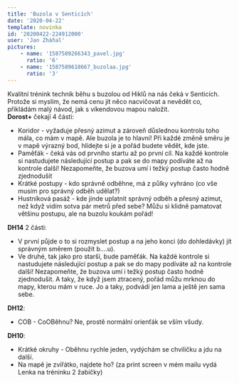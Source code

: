 ```yaml
---
title: 'Buzola v Senticích'
date: '2020-04-22'
template: novinka
id: '20200422-224912000'
user: 'Jan Zháňal'
pictures:
    - name: '1587589266343_pavel.jpg'
      ratio: '6'
    - name: '1587589618667_buzolaa.jpg'
      ratio: '3'
---
```

Kvalitní trénink technik běhu s buzolou od Hiklů na nás čeká v Senticích. Protože si myslím, že nemá cenu jít něco nacvičovat a nevědět co, přikládám malý návod, jak s víkendovou mapou naložit.  
**Dorost+** čekají 4 části:

*   Koridor - vyžaduje přesný azimut a zároveň důslednou kontrolu toho mála, co mám v mapě. Ale buzola je to hlavní! Při každé změně směru je v mapě výrazný bod, hlídejte si je a pořád budete vědět, kde jste.
*   Paměťák - čeká vás od prvního startu až po první cíl. Na každé kontrole si nastudujete následující postup a pak se do mapy podíváte až na kontrole další! Nezapomeňte, že buzova umí i težký postup často hodně zjednodušit
*   Krátké postupy - kdo správně odběhne, má z půlky vyhráno (co vše musím pro správný odběh udělat?)
*   Hustníková pasáž - kde jinde uplatnit správný odběh a přesný azimut, než když vidím sotva pár metrů před sebe? Můžu si klidně pamatovat většinu postupu, ale na buzolu koukám pořád!

**DH14** 2 části:

*   V první půjde o to si rozmyslet postup a na jeho konci (do dohledávky) jít správným směrem (použít b....u).
*   Ve druhé, tak jako pro starší, bude paměťák. Na každé kontrole si nastudujete následující postup a pak se do mapy podíváte až na kontrole další! Nezapomeňte, že buzova umí i težký postup často hodně zjednodušit. A taky, že když jsem ztracený, pořád můžu mrknou do mapy, kterou mám v ruce. Jo a taky, podvádí jen lama a ještě jen sama sebe.

**DH12**:

*   COB - CoOBěhnu? Ne, prostě normální orienťák se vším všudy.

**DH10**:

*   Krátké okruhy - Oběhnu rychle jeden, vydýchám se chviličku a jdu na další.
*   Na mapě je zvířátko, najdete ho? (za print screen v mém mailu vydá Lenka na tréninku 2 žabičky)
